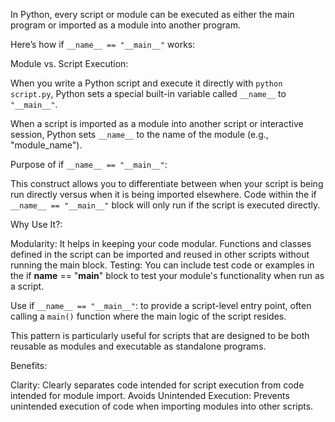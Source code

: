 In Python, every script or module can be executed as either the main program or 
imported as a module into another program. 

Here’s how if `__name__ == "__main__"` works:

Module vs. Script Execution:

When you write a Python script and execute it directly with `python script.py`, Python sets a special built-in variable called `__name__` to `"__main__"`.

When a script is imported as a module into another script or interactive session, Python sets `__name__` to the name of the module (e.g., "module_name").

Purpose of if `__name__ == "__main__"`:


This construct allows you to differentiate between when your script is being run directly versus when it is being imported elsewhere.
Code within the if `__name__ == "__main__"` block will only run if the script is executed directly.


Why Use It?:

Modularity: It helps in keeping your code modular. Functions and classes defined in the script can be imported and reused in other scripts without running the main block.
Testing: You can include test code or examples in the if __name__ == "__main__" block to test your module's functionality when run as a script.


Use if `__name__ == "__main__"`: to provide a script-level entry point, often calling a `main()` function where the main logic of the script resides.

This pattern is particularly useful for scripts that are designed to be both reusable as modules and executable as standalone programs.


Benefits:

Clarity: Clearly separates code intended for script execution from code intended for module import.
Avoids Unintended Execution: Prevents unintended execution of code when importing modules into other scripts.